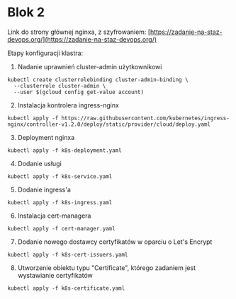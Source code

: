 # Blok 2

Link do strony głównej nginxa, z szyfrowaniem: 
[https://zadanie-na-staz-devops.org/](https://zadanie-na-staz-devops.org/)

Etapy konfiguracji klastra:

1. Nadanie uprawnień cluster-admin użytkownikowi
```
kubectl create clusterrolebinding cluster-admin-binding \
  --clusterrole cluster-admin \
  --user $(gcloud config get-value account)
```
2. Instalacja kontrolera ingress-nginx
```
kubectl apply -f https://raw.githubusercontent.com/kubernetes/ingress-nginx/controller-v1.2.0/deploy/static/provider/cloud/deploy.yaml
```
3. Deployment nginxa
```
kubectl apply -f k8s-deployment.yaml
```
4. Dodanie usługi
```
kubectl apply -f k8s-service.yaml
```
5. Dodanie ingress'a
```
kubectl apply -f k8s-ingress.yaml
```
6. Instalacja cert-managera
```
kubectl apply -f cert-manager.yaml 
```
7. Dodanie nowego dostawcy certyfikatów w oparciu o Let's Encrypt
```
kubectl apply -f k8s-cert-issuers.yaml
```
8. Utworzenie obiektu typu "Certificate", którego zadaniem jest wystawianie certyfikatów
```
kubectl apply -f k8s-certificate.yaml
```